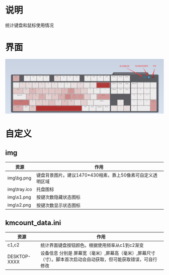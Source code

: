 # 说明

统计键盘和鼠标使用情况

# 界面

![主界面](界面.png)

# 自定义

## img
| 资源 | 作用 |
| ---- | ---- |
| img\bg.png | 键盘背景图片。建议1470*430相素，靠上50像素可自定义透明区域 |
| img\tray.ico | 托盘图标 |
| img\s1.png | 按键次数隐藏状态图标 |
| img\s2.png | 按键次数显示状态图标 |

## kmcount_data.ini

| 资源 | 作用 |
| ---- | ---- |
| c1,c2 | 统计界面键盘按钮颜色。根据使用频率从c1到c2渐变 |
| DESKTOP-XXXX | 设备信息 分别是 屏幕宽（毫米）,屏幕高（毫米）,屏幕尺寸（寸）。脚本首次启动会自动获取，但可能获取错误，可自行修改 |
